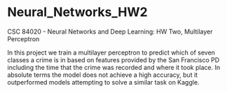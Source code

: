 # Neural_Networks_HW2
CSC 84020 - Neural Networks and Deep Learning: HW Two, Multilayer Perceptron

In this project we train a multilayer perceptron to predict which of seven classes a crime is in based on features provided by the San Francisco PD including the time that the crime was recorded and where it took place. In absolute terms the model does not achieve a high accuracy, but it outperformed models attempting to solve a similar task on Kaggle.
